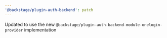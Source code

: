 ```yaml
---
'@backstage/plugin-auth-backend': patch
---
```


Updated to use the new `@backstage/plugin-auth-backend-module-onelogin-provider` implementation

